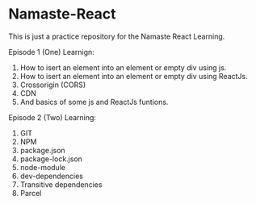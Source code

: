 # Namaste-React

This is just a practice repository for the Namaste React Learning.

Episode 1 (One) Learnign:
1. How to isert an element into an element or empty div using js.
2. How to isert an element into an element or empty div using ReactJs.
3. Crossorigin (CORS)
4. CDN
5. And basics of some js and ReactJs funtions.

Episode 2 (Two) Learning:
1. GIT
2. NPM
3. package.json
4. package-lock.json
5. node-module
6. dev-dependencies
7. Transitive dependencies
8. Parcel
